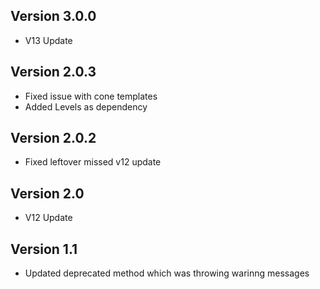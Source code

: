 ## Version 3.0.0
- V13 Update

## Version 2.0.3
- Fixed issue with cone templates
- Added Levels as dependency

## Version 2.0.2
- Fixed leftover missed v12 update

## Version 2.0
- V12 Update

## Version 1.1
- Updated deprecated method which was throwing warinng messages

